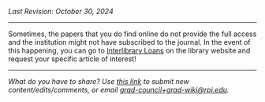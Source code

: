 _Last Revision: October 30, 2024_

---

Sometimes, the papers that you do find online do not provide the full access and the institution might not have subscribed to the journal. In the event of this happening, you can go to [Interlibrary Loans](https://library.rpi.edu/use-libraries/interlibrary-loan) on the library website and request your specific article of interest!


---
_What do you have to share? Use [this link](https://forms.office.com/r/vc4mzPFJLv) to submit new content/edits/comments, or email [grad-council+grad-wiki@rpi.edu](mailto:grad-council+grad-wiki@rpi.edu)._